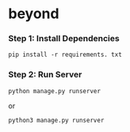# beyond

### Step 1: Install Dependencies
```
pip install -r requirements. txt
```

### Step 2: Run Server
```
python manage.py runserver
```
or
```
python3 manage.py runserver
```
